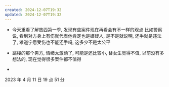 ```yaml
---
created: 2024-12-07T19:32
updated: 2024-12-07T19:32
---
```

- 今天重看了解放西第一季, 发现有些案件现在再看会有不一样的观点
比如警察说, 看到对方身上有伤就代表他肯定也是嫌疑人, 是不是就说明, 还手就是违法了, 难道宁愿受伤也不能还手吗, 这多少不是太公平 

- 跳楼的那个男方, 情绪太激动了, 可能是还比较小, 替女生觉得不值, 以前没有多想法的, 现在觉得很多案件都不值得 
- 
2023 年 4 月 11 日 19 点 51 分